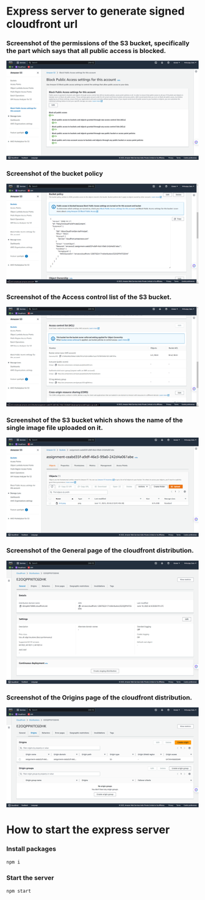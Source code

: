 # Express server to generate signed cloudfront url

### Screenshot of the permissions of the S3 bucket, specifically the part which says that all public access is blocked.

![](screenshots/s3-block-all-access.png)

### Screenshot of the bucket policy

![](screenshots/s3-bucket-policy.png)

### Screenshot of the Access control list of the S3 bucket.

![](screenshots/s3-access-control-list.png)

### Screenshot of the S3 bucket which shows the name of the single image file uploaded on it.

![](screenshots/s3-bucket-image-file.png)

### Screenshot of the General page of the cloudfront distribution.

![](screenshots/cloudfront-general-page.png)

### Screenshot of the Origins page of the cloudfront distribution.

![](screenshots/cloudfront-origins-page.png)

# How to start the express server

### Install packages

```bash
npm i
```

### Start the server

```bash
npm start
```
